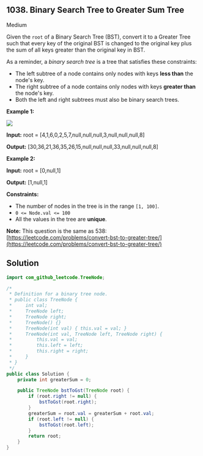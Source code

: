 ## 1038\. Binary Search Tree to Greater Sum Tree

Medium

Given the `root` of a Binary Search Tree (BST), convert it to a Greater Tree such that every key of the original BST is changed to the original key plus the sum of all keys greater than the original key in BST.

As a reminder, a _binary search tree_ is a tree that satisfies these constraints:

*   The left subtree of a node contains only nodes with keys **less than** the node's key.
*   The right subtree of a node contains only nodes with keys **greater than** the node's key.
*   Both the left and right subtrees must also be binary search trees.

**Example 1:**

![](https://assets.leetcode.com/uploads/2019/05/02/tree.png)

**Input:** root = [4,1,6,0,2,5,7,null,null,null,3,null,null,null,8]

**Output:** [30,36,21,36,35,26,15,null,null,null,33,null,null,null,8] 

**Example 2:**

**Input:** root = [0,null,1]

**Output:** [1,null,1] 

**Constraints:**

*   The number of nodes in the tree is in the range `[1, 100]`.
*   `0 <= Node.val <= 100`
*   All the values in the tree are **unique**.

**Note:** This question is the same as 538: [https://leetcode.com/problems/convert-bst-to-greater-tree/](https://leetcode.com/problems/convert-bst-to-greater-tree/)

## Solution

```java
import com_github_leetcode.TreeNode;

/*
 * Definition for a binary tree node.
 * public class TreeNode {
 *     int val;
 *     TreeNode left;
 *     TreeNode right;
 *     TreeNode() {}
 *     TreeNode(int val) { this.val = val; }
 *     TreeNode(int val, TreeNode left, TreeNode right) {
 *         this.val = val;
 *         this.left = left;
 *         this.right = right;
 *     }
 * }
 */
public class Solution {
    private int greaterSum = 0;

    public TreeNode bstToGst(TreeNode root) {
        if (root.right != null) {
            bstToGst(root.right);
        }
        greaterSum = root.val = greaterSum + root.val;
        if (root.left != null) {
            bstToGst(root.left);
        }
        return root;
    }
}
```